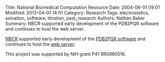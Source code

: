 Title: National Biomedical Computation Resource
Date: 2004-06-01 09:01
Modified: 2013-04-01 14:01
Category: Research
Tags: electrostatics, solvation, software, titration, past_research
Authors: Nathan Baker
Summary: NBCR supported early development of the PDB2PQR software and continues to host the web server.

[NBCR](http://nbcr.ucsd.edu/wordpress2/) supported early development of the [PDB2PQR software](http://www.poissonboltzmann.org) and continues to host the [web server](http://nbcr-222.ucsd.edu/pdb2pqr/).

This project was supported by NIH grant P41 RR0860516.
